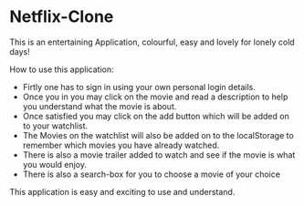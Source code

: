# Netflix-Clone
 This is an entertaining Application, colourful, easy and lovely for lonely cold days!
 
 How to use this application:

 * Firtly one has to sign in using your own personal login details.
 * Once you in you may click on the movie and read a description to help you understand what the movie is about.
 * Once satisfied you may click on the add button which will be added on to your watchlist.
 * The Movies on the watchlist will also be added on to the localStorage to remember which movies you have already watched.
 * There is also a movie trailer added to watch and see if the movie is what you would enjoy.
 * There is also a search-box for you to choose a movie of your choice

 This application is easy and exciting to use and understand.
